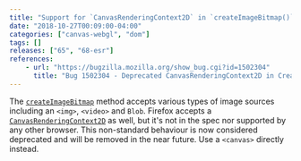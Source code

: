 ```yaml
---
title: "Support for `CanvasRenderingContext2D` in `createImageBitmap()` has been deprecated"
date: "2018-10-27T00:09:00-04:00"
categories: ["canvas-webgl", "dom"]
tags: []
releases: ["65", "68-esr"]
references:
    - url: "https://bugzilla.mozilla.org/show_bug.cgi?id=1502304"
      title: "Bug 1502304 - Deprecated CanvasRenderingContext2D in CreateImageBitmap"
---
```

The [`createImageBitmap`](https://developer.mozilla.org/docs/Web/API/WindowOrWorkerGlobalScope/createImageBitmap) method accepts various types of image sources including an `<img>`, `<video>` and `Blob`. Firefox accepts a [`CanvasRenderingContext2D`](https://developer.mozilla.org/docs/Web/API/CanvasRenderingContext2D) as well, but it's not in the spec nor supported by any other browser. This non-standard behaviour is now considered deprecated and will be removed in the near future. Use a `<canvas>` directly instead.
